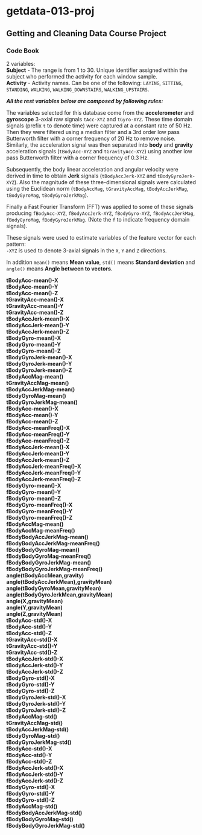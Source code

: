 # getdata-013-proj
## Getting and Cleaning Data Course Project
### Code Book

2 variables:  
**Subject** - The range is from 1 to 30. Unique identifier assigned within the subject who performed the activity for each window sample.  
**Activity** - Activity names. Can be one of the following: `LAYING`, `SITTING`, `STANDING`, `WALKING`, `WALKING_DOWNSTAIRS`, `WALKING_UPSTAIRS`.  


**_All the rest variables below are composed by following rules:_**  

The variables selected for this database come from the **accelerometer** and **gyroscope** 3-axial raw signals `tAcc-XYZ` and `tGyro-XYZ`. These time domain signals (prefix `t` to denote time) were captured at a constant rate of 50 Hz. Then they were filtered using a median filter and a 3rd order low pass Butterworth filter with a corner frequency of 20 Hz to remove noise. Similarly, the acceleration signal was then separated into **body** and **gravity** acceleration signals (`tBodyAcc-XYZ` and `tGravityAcc-XYZ`) using another low pass Butterworth filter with a corner frequency of 0.3 Hz.  

Subsequently, the body linear acceleration and angular velocity were derived in time to obtain **Jerk** signals (`tBodyAccJerk-XYZ` and `tBodyGyroJerk-XYZ`). Also the magnitude of these three-dimensional signals were calculated using the Euclidean norm (`tBodyAccMag`, `tGravityAccMag`, `tBodyAccJerkMag`, `tBodyGyroMag`, `tBodyGyroJerkMag`).  

Finally a Fast Fourier Transform (FFT) was applied to some of these signals producing `fBodyAcc-XYZ`, `fBodyAccJerk-XYZ`, `fBodyGyro-XYZ`, `fBodyAccJerkMag`, `fBodyGyroMag`, `fBodyGyroJerkMag`. (Note the `f` to indicate frequency domain signals).  

These signals were used to estimate variables of the feature vector for each pattern:  
`-XYZ` is used to denote 3-axial signals in the `X`, `Y` and `Z` directions.  

In addition `mean()` means **Mean value**, `std()` means **Standard deviation** and `angle()` means **Angle between to vectors**.  

**tBodyAcc-mean()-X**  
**tBodyAcc-mean()-Y**  
**tBodyAcc-mean()-Z**  
**tGravityAcc-mean()-X**  
**tGravityAcc-mean()-Y**  
**tGravityAcc-mean()-Z**  
**tBodyAccJerk-mean()-X**  
**tBodyAccJerk-mean()-Y**  
**tBodyAccJerk-mean()-Z**  
**tBodyGyro-mean()-X**  
**tBodyGyro-mean()-Y**  
**tBodyGyro-mean()-Z**  
**tBodyGyroJerk-mean()-X**  
**tBodyGyroJerk-mean()-Y**  
**tBodyGyroJerk-mean()-Z**  
**tBodyAccMag-mean()**  
**tGravityAccMag-mean()**  
**tBodyAccJerkMag-mean()**  
**tBodyGyroMag-mean()**  
**tBodyGyroJerkMag-mean()**  
**fBodyAcc-mean()-X**  
**fBodyAcc-mean()-Y**  
**fBodyAcc-mean()-Z**  
**fBodyAcc-meanFreq()-X**  
**fBodyAcc-meanFreq()-Y**  
**fBodyAcc-meanFreq()-Z**  
**fBodyAccJerk-mean()-X**  
**fBodyAccJerk-mean()-Y**  
**fBodyAccJerk-mean()-Z**  
**fBodyAccJerk-meanFreq()-X**  
**fBodyAccJerk-meanFreq()-Y**  
**fBodyAccJerk-meanFreq()-Z**  
**fBodyGyro-mean()-X**  
**fBodyGyro-mean()-Y**  
**fBodyGyro-mean()-Z**  
**fBodyGyro-meanFreq()-X**  
**fBodyGyro-meanFreq()-Y**  
**fBodyGyro-meanFreq()-Z**  
**fBodyAccMag-mean()**  
**fBodyAccMag-meanFreq()**  
**fBodyBodyAccJerkMag-mean()**  
**fBodyBodyAccJerkMag-meanFreq()**  
**fBodyBodyGyroMag-mean()**  
**fBodyBodyGyroMag-meanFreq()**  
**fBodyBodyGyroJerkMag-mean()**  
**fBodyBodyGyroJerkMag-meanFreq()**  
**angle(tBodyAccMean,gravity)**  
**angle(tBodyAccJerkMean),gravityMean)**  
**angle(tBodyGyroMean,gravityMean)**  
**angle(tBodyGyroJerkMean,gravityMean)**  
**angle(X,gravityMean)**  
**angle(Y,gravityMean)**  
**angle(Z,gravityMean)**  
**tBodyAcc-std()-X**  
**tBodyAcc-std()-Y**  
**tBodyAcc-std()-Z**  
**tGravityAcc-std()-X**  
**tGravityAcc-std()-Y**  
**tGravityAcc-std()-Z**  
**tBodyAccJerk-std()-X**  
**tBodyAccJerk-std()-Y**  
**tBodyAccJerk-std()-Z**  
**tBodyGyro-std()-X**  
**tBodyGyro-std()-Y**  
**tBodyGyro-std()-Z**  
**tBodyGyroJerk-std()-X**  
**tBodyGyroJerk-std()-Y**  
**tBodyGyroJerk-std()-Z**  
**tBodyAccMag-std()**  
**tGravityAccMag-std()**  
**tBodyAccJerkMag-std()**  
**tBodyGyroMag-std()**  
**tBodyGyroJerkMag-std()**  
**fBodyAcc-std()-X**  
**fBodyAcc-std()-Y**  
**fBodyAcc-std()-Z**  
**fBodyAccJerk-std()-X**  
**fBodyAccJerk-std()-Y**  
**fBodyAccJerk-std()-Z**  
**fBodyGyro-std()-X**  
**fBodyGyro-std()-Y**  
**fBodyGyro-std()-Z**  
**fBodyAccMag-std()**  
**fBodyBodyAccJerkMag-std()**  
**fBodyBodyGyroMag-std()**  
**fBodyBodyGyroJerkMag-std()**  